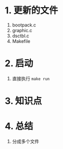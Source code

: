 # 1. 更新的文件
1. bootpack.c
2. graphic.c
3. dsctbl.c
4. Makefile

# 2. 启动
1. 直接执行 `make run`

# 3. 知识点

# 4. 总结
1. 分成多个文件